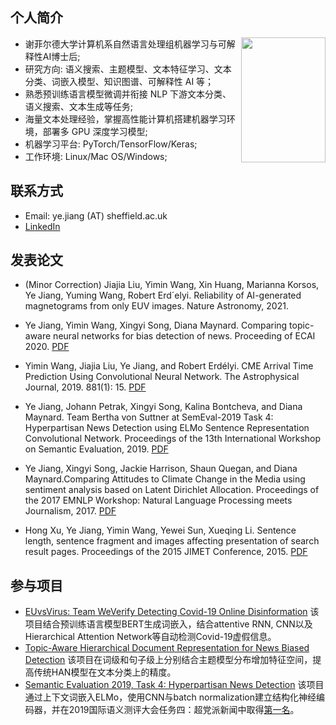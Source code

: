 
## 个人简介 
<img src="https://ye-jiang.github.io/images/my_head.JPG" width="135" height="200" align="right">

- 谢菲尔德大学计算机系自然语言处理组机器学习与可解释性AI博士后;
- 研究方向: 语义搜索、主题模型、文本特征学习、文本分类、词嵌入模型、知识图谱、可解释性 AI 等；
- 熟悉预训练语言模型微调并衔接 NLP 下游文本分类、语义搜索、文本生成等任务;
- 海量文本处理经验，掌握高性能计算机搭建机器学习环境，部署多 GPU 深度学习模型;
- 机器学习平台: PyTorch/TensorFlow/Keras;
- 工作环境: Linux/Mac OS/Windows; 

## 联系方式

*   Email: ye.jiang (AT) sheffield.ac.uk
*   [LinkedIn](https://www.linkedin.com/in/ye-jiang-357162175/)

## 发表论文

-  (Minor Correction) Jiajia Liu, Yimin Wang, Xin Huang, Marianna Korsos, Ye Jiang, Yuming Wang, Robert Erd´elyi. Reliability of AI-generated magnetograms from only EUV images. Nature Astronomy, 2021.

-  Ye Jiang, Yimin Wang, Xingyi Song, Diana Maynard. Comparing topic-aware neural networks for bias detection of news. Proceeding of ECAI 2020. [PDF](https://www.researchgate.net/publication/340861256_Comparing_topic-aware_neural_networks_for_bias_detection_of_news)

-  Yimin Wang, Jiajia Liu, Ye Jiang, and Robert Erdélyi. CME Arrival Time Prediction Using Convolutional Neural Network. The Astrophysical Journal, 2019. 881(1): 15. [PDF](https://doi.org/10.3847/1538-4357/ab2b3e)

-  Ye Jiang, Johann Petrak, Xingyi Song, Kalina Bontcheva, and Diana Maynard. Team Bertha von Suttner at SemEval-2019 Task 4: Hyperpartisan News Detection using ELMo Sentence Representation Convolutional Network. Proceedings of the 13th International Workshop on Semantic Evaluation, 2019. [PDF](https://www.aclweb.org/anthology/S19-2146)

-  Ye Jiang, Xingyi Song, Jackie Harrison, Shaun Quegan, and Diana Maynard.Comparing Attitudes to Climate Change in the Media using sentiment analysis based on Latent Dirichlet Allocation. Proceedings of the 2017 EMNLP Workshop: Natural   Language Processing meets Journalism, 2017. [PDF](http://www.aclweb.org/anthology/W17-4205)

-  Hong Xu, Ye Jiang, Yimin Wang, Yewei Sun, Xueqing Li. Sentence length, sentence fragment and images affecting presentation of search result pages. Proceedings of the 2015 JIMET Conference, 2015. [PDF](https://www.atlantis-press.com/proceedings/jimet-15/25843728)
   
## 参与项目
- [EUvsVirus: Team WeVerify Detecting Covid-19 Online Disinformation](https://github.com/yjiang18/CoronalVirus_Disinformation)
该项目结合预训练语言模型BERT生成词嵌入，结合attentive RNN, CNN以及Hierarchical Attention Network等自动检测Covid-19虚假信息。
- [Topic-Aware Hierarchical Document Representation for News Biased Detection](https://github.com/yjiang18/Topical-Aware-Hierarchical-Document-Representation-for-Detecting-Bias-in-News-Articles)
该项目在词级和句子级上分别结合主题模型分布增加特征空间，提高传统HAN模型在文本分类上的精度。
- [Semantic Evaluation 2019, Task 4: Hyperpartisan News Detection](https://github.com/GateNLP/semeval2019-hyperpartisan-bertha-von-suttner) 
该项目通过上下文词嵌入ELMo，使用CNN与batch normalization建立结构化神经编码器，并在2019国际语义测评大会任务四：超党派新闻中取得[第一名](https://pan.webis.de/semeval19/semeval19-web/)。

